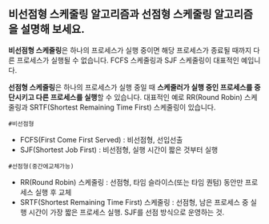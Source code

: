 ## 비선점형 스케줄링 알고리즘과 선점형 스케줄링 알고리즘을 설명해 보세요.

**비선점형 스케줄링**은 하나의 프로세스가 실행 중이면 해당 프로세스가 종료될 때까지 다른 프로세스가 실행될 수 없습니다. FCFS 스케줄링과 SJF 스케줄링이 대표적인 예입니다.

**선점형 스케줄링**은 하나의 프로세스가 실행 중일 때 **스케줄러가 실행 중인 프로세스를 중단시키고 다른 프로세스를 실행**할 수 있습니다. 대표적인 예로 RR(Round Robin) 스케줄링과 SRTF(Shortest Remaining Time First) 스케줄링이 있습니다.

`#비선점형`

- FCFS(First Come First Served) : 비선점형, 선입선출
- SJF(Shortest Job First) : 비선점형, 실행 시간이 짧은 것부터 실행

`#선점형(중간에교체가능)`

- RR(Round Robin) 스케줄링 : 선점형, 타임 슬라이스(또는 타임 퀀텀) 동안만 프로세스 실행 후 교체
- SRTF(Shortest Remaining Time First) 스케줄링 : 선점형, 남은 프로세스 중 실행 시간이 가장 짧은 프로세스 실행. SJF를 선점 방식으로 운영하는 것.
